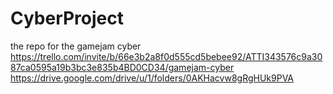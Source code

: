 # CyberProject
the repo for the gamejam cyber
https://trello.com/invite/b/66e3b2a8f0d555cd5bebee92/ATTI343576c9a3087ca0595a19b3bc3e835b4BD0CD34/gamejam-cyber
https://drive.google.com/drive/u/1/folders/0AKHacvw8gRgHUk9PVA

